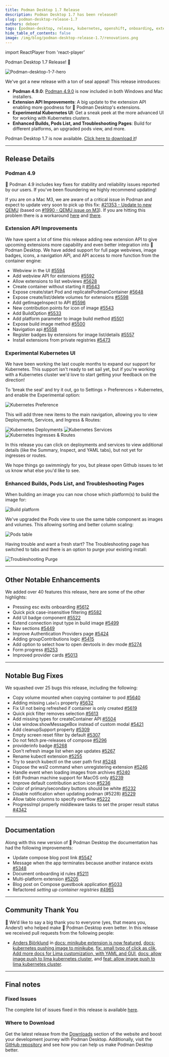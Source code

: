 ```yaml
---
title: Podman Desktop 1.7 Release
description: Podman Desktop 1.7 has been released!
slug: podman-desktop-release-1.7
authors: deboer
tags: [podman-desktop, release, kubernetes, openshift, onboarding, extensions, settings]
hide_table_of_contents: false
image: /img/blog/podman-desktop-release-1.7/renovations.png
---
```


import ReactPlayer from 'react-player'

Podman Desktop 1.7 Release! 🎉

![Podman-desktop-1-7-hero](img/podman-desktop-release-1.7/renovations.png)

We've got a new release with a ton of seal appeal! This release introduces:

- **Podman 4.9.0**: [Podman 4.9.0](https://github.com/containers/podman/releases) is now included in both Windows and Mac installers.
- **Extension API Improvements**: A big update to the extension API enabling more goodness for 🦭 Podman Desktop's extensions.
- **Experimental Kubernetes UI**: Get a sneak peek at the more advanced UI for working with Kubernetes clusters.
- **Enhanced Builds, Pods List, and Troubleshooting Pages**: Build for different platforms, an upgraded pods view, and more.

Podman Desktop 1.7 is now available. [Click here to download it](/downloads)!

---

## Release Details

### Podman 4.9

🦭 Podman 4.9 includes key fixes for stability and reliability issues reported by our users.
If you've been floundering we highly recommend updating!

If you are on a Mac M3, we are aware of a critical issue in Podman and expect to update very
soon to pick up this fix:
[#21353 - Update to new QEMU](https://github.com/containers/podman/issues/21353) (based on
[#1990 - QEMU issue on M3](https://gitlab.com/qemu-project/qemu/-/issues/1990)). If you are
hitting this problem there is a workaround [here](/docs/troubleshooting/troubleshooting-podman-on-macos#on-apple-silicon-the-podman-machine-does-not-start) and [there](https://github.com/containers/podman/issues/21088#issuecomment-1871502921).

### Extension API Improvements

We have spent a lot of time this release adding new extension API to give upcoming extensions
more capability and even better integration into 🦭 Podman Desktop. We have added support
for full page webviews, image badges, icons, a navigation API, and API access to more function
from the container engine:

- Webview in the UI [#5594](https://github.com/containers/podman-desktop/pull/5594)
- Add webview API for extensions [#5592](https://github.com/containers/podman-desktop/pull/5592)
- Allow extensions to list webviews [#5628](https://github.com/containers/podman-desktop/pull/5628)
- Create container without starting it [#5643](https://github.com/containers/podman-desktop/pull/5643)
- Expose create/start Pod and replicatePodmanContainer [#5648](https://github.com/containers/podman-desktop/pull/5648)
- Expose create/list/delete volumes for extensions [#5598](https://github.com/containers/podman-desktop/pull/5598)
- Add getImageInspect to API [#5596](https://github.com/containers/podman-desktop/pull/5596)
- New contribution points for icon of image [#5543](https://github.com/containers/podman-desktop/pull/5543)
- Add BuildOption [#5533](https://github.com/containers/podman-desktop/pull/5533)
- Add platform parameter to image build method [#5501](https://github.com/containers/podman-desktop/pull/5501)
- Expose build image method [#5500](https://github.com/containers/podman-desktop/pull/5500)
- Navigation api [#5558](https://github.com/containers/podman-desktop/pull/5558)
- Register badges by extensions for image list/details [#5557](https://github.com/containers/podman-desktop/pull/5557)
- Install extensions from private registries [#5473](https://github.com/containers/podman-desktop/pull/5473)

### Experimental Kubernetes UI

We have been working the last couple months to expand our support for Kubernetes. This support isn't ready
to set sail yet, but if you're working with a Kubernetes cluster we'd love to start getting your feedback
on the direction!

To 'break the seal' and try it out, go to Settings > Preferences > Kubernetes, and enable
the Experimental option:

![Kubernetes Preference](img/podman-desktop-release-1.7/kube-preference.png)

This will add three new items to the main navigation, allowing you to view
Deployments, Services, and Ingress & Routes:

![Kubernetes Deployments](img/podman-desktop-release-1.7/kube-deployments.png)
![Kubernetes Services](img/podman-desktop-release-1.7/kube-services.png)
![Kubernetes Ingresses & Routes](img/podman-desktop-release-1.7/kube-ingress-routes.png)

In this release you can click on deployments and services to view additional details (like the
Summary, Inspect, and YAML tabs), but not yet for ingresses or routes.

We hope things go swimmingly for you, but please open Github issues to let us know what else you'd like to see.

### Enhanced Builds, Pods List, and Troubleshooting Pages

When building an image you can now chose which platform(s) to build the image for:

![Build platform](img/podman-desktop-release-1.7/build-platform.png)

We've upgraded the Pods view to use the same table component as images and volumes. This
allowing sorting and better column scaling:

![Pods table](img/podman-desktop-release-1.7/pods-table.png)

Having trouble and want a fresh start? The Troubleshooting page has switched to tabs and there is an
option to purge your existing install:

![Troubleshooting Purge](img/podman-desktop-release-1.7/purge.png)

---

## Other Notable Enhancements

We added over 40 features this release, here are some of the other highlights:

- Pressing esc exits onboarding [#5612](https://github.com/containers/podman-desktop/pull/5612)
- Quick pick case-insensitive filtering [#5582](https://github.com/containers/podman-desktop/pull/5582)
- Add UI badge component [#5522](https://github.com/containers/podman-desktop/pull/5522)
- Extend connection input type in build image [#5499](https://github.com/containers/podman-desktop/pull/5499)
- Nav sections [#5449](https://github.com/containers/podman-desktop/pull/5449)
- Improve Authentication Providers page [#5424](https://github.com/containers/podman-desktop/pull/5424)
- Adding groupContributions logic [#5415](https://github.com/containers/podman-desktop/pull/5415)
- Add option to select how to open devtools in dev mode [#5274](https://github.com/containers/podman-desktop/pull/5274)
- Form progress [#5253](https://github.com/containers/podman-desktop/pull/5253)
- Improved provider cards [#5013](https://github.com/containers/podman-desktop/pull/5013)

---

## Notable Bug Fixes

We squashed over 25 bugs this release, including the following:

- Copy volume mounted when copying container to pod [#5640](https://github.com/containers/podman-desktop/pull/5640)
- Adding missing `Labels` property [#5632](https://github.com/containers/podman-desktop/pull/5632)
- Fix UI not being refreshed if container is only created [#5619](https://github.com/containers/podman-desktop/pull/5619)
- Quick pick filter removes selection [#5613](https://github.com/containers/podman-desktop/pull/5613)
- Add missing types for createContainer API [#5504](https://github.com/containers/podman-desktop/pull/5504)
- Use window.showMessageBox instead of custom modal [#5421](https://github.com/containers/podman-desktop/pull/5421)
- Add cleanupSupport property [#5309](https://github.com/containers/podman-desktop/pull/5309)
- Empty screen reset filter by default [#5307](https://github.com/containers/podman-desktop/pull/5307)
- Do not fetch pre-releases of compose [#5296](https://github.com/containers/podman-desktop/pull/5296)
- providerinfo badge [#5268](https://github.com/containers/podman-desktop/pull/5268)
- Don't refresh image list when age updates [#5267](https://github.com/containers/podman-desktop/pull/5267)
- Rename kubectl extension [#5255](https://github.com/containers/podman-desktop/pull/5255)
- Try to search kubectl on the user path first [#5248](https://github.com/containers/podman-desktop/pull/5248)
- Dispose the wsl2 command when unregistering extension [#5246](https://github.com/containers/podman-desktop/pull/5246)
- Handle event when loading images from archives [#5240](https://github.com/containers/podman-desktop/pull/5240)
- Edit Podman machine support for MacOS only [#5239](https://github.com/containers/podman-desktop/pull/5239)
- Improve default contribution action icon [#5236](https://github.com/containers/podman-desktop/pull/5236)
- Color of primary/secondary buttons should be white [#5232](https://github.com/containers/podman-desktop/pull/5232)
- Disable notification when updating podman (#5228) [#5229](https://github.com/containers/podman-desktop/pull/5229)
- Allow table columns to specify overflow [#5222](https://github.com/containers/podman-desktop/pull/5222)
- ProgressImpl properly middleware tasks to set the proper result status [#4342](https://github.com/containers/podman-desktop/pull/4342)

---

## Documentation

Along with this new version of 🦭 Podman Desktop the documentation has had the following improvements:

- Update compose blog post link [#5547](https://github.com/containers/podman-desktop/pull/5547)
- Message when the app terminates because another instance exists [#5348](https://github.com/containers/podman-desktop/pull/5348)
- Document onboarding id rules [#5211](https://github.com/containers/podman-desktop/pull/5211)
- Multi-platform extension [#5205](https://github.com/containers/podman-desktop/pull/5205)
- Blog post on Compose guestbook application [#5033](https://github.com/containers/podman-desktop/pull/5033)
- Refactored _setting up container registries_ [#4965](https://github.com/containers/podman-desktop/pull/4965)

---

## Community Thank You

🎉 We’d like to say a big thank you to everyone (yes, that means you, Anders!) who helped make 🦭 Podman Desktop even better. In this release we received pull requests from the following people:

- [Anders Björklund](https://github.com/afbjorklund) in [docs: minikube extension is now featured](https://github.com/containers/podman-desktop/pull/5638), [docs: kubernetes pushing image to minikube](https://github.com/containers/podman-desktop/pull/5637), [fix: small typo of click as clik](https://github.com/containers/podman-desktop/pull/5636), [Add more docs for Lima customization, with YAML and GUI](https://github.com/containers/podman-desktop/pull/5457), [docs: allow image push to lima kubernetes cluster](https://github.com/containers/podman-desktop/pull/4488), and [feat: allow image push to lima kubernetes cluster](https://github.com/containers/podman-desktop/pull/4487).

---

## Final notes

### Fixed Issues

The complete list of issues fixed in this release is available [here](https://github.com/containers/podman-desktop/issues?q=is%3Aclosed+milestone%3A1.7.0).

### Where to Download

Get the latest release from the [Downloads](/downloads) section of the website and boost your development journey with Podman Desktop. Additionally, visit the [GitHub repository](https://github.com/containers/podman-desktop) and see how you can help us make Podman Desktop better.
